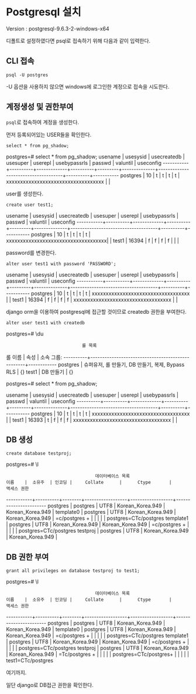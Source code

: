 # Postgresql 설치

Version : postgresql-9.6.3-2-windows-x64

디폴트로 설정하였다면 psql로 접속하기 위해 다음과 같이 입력한다.

## CLI 접속

`psql -U postgres`

-U 옵션을 사용하지 않으면 windows에 로그인한 계정으로 접속을 시도한다.


## 계정생성 및 권한부여

`psql`로 접속하여 계정을 생성한다.

먼저 등록되어있는 USER들을 확인한다.

`select * from pg_shadow;`

postgres=# select * from pg_shadow;
  usename  | usesysid | usecreatedb | usesuper | userepl | usebypassrls |               passwd                | valuntil | useconfig
-----------+----------+-------------+----------+---------+--------------+-------------------------------------+----------+-----------
 postgres  |       10 | t           | t        | t       | t            | xxxxxxxxxxxxxxxxxxxxxxxxxxxxxxxxxxx |          |


 user를 생성한다.

 `create user test1;`

  usename  | usesysid | usecreatedb | usesuper | userepl | usebypassrls |               passwd                | valuntil | useconfig
-----------+----------+-------------+----------+---------+--------------+-------------------------------------+----------+-----------
 postgres  |       10 | t           | t        | t       | t            | xxxxxxxxxxxxxxxxxxxxxxxxxxxxxxxxxxxx|          |
 test1     |    16394 | f           | f        | f       | f            |                                     |          |


password를 변경한다.

`alter user test1 with password 'PASSWORD';`

  usename  | usesysid | usecreatedb | usesuper | userepl | usebypassrls |               passwd                | valuntil | useconfig
-----------+----------+-------------+----------+---------+--------------+-------------------------------------+----------+-----------
 postgres  |       10 | t           | t        | t       | t            | xxxxxxxxxxxxxxxxxxxxxxxxxxxxxxxxxxx |          |
 test1     |    16394 | f           | f        | f       | f            | xxxxxxxxxxxxxxxxxxxxxxxxxxxxxxxxxxx |          |


django orm을 이용하여 postgresql에 접근할 것이므로 createdb 권한을 부여한다.

`alter user test1 with createdb`

postgres=# \du

                                 롤 목록
  롤 이름  |                       속성                       | 소속 그룹:
----------+--------------------------------------------------+------------
 postgres | 슈퍼유저, 롤 만들기, DB 만들기, 복제, Bypass RLS   | {}
 test1    | DB 만들기                                        | {}

postgres=# select * from pg_shadow;

 usename  | usesysid | usecreatedb | usesuper | userepl | usebypassrls |               passwd                | valuntil | useconfig
----------+----------+-------------+----------+---------+--------------+-------------------------------------+----------+-----------
 postgres |       10 | t           | t        | t       | t            | xxxxxxxxxxxxxxxxxxxxxxxxxxxxxxxxxxx |          |
 test1    |    16393 | t           | f        | f       | f            | xxxxxxxxxxxxxxxxxxxxxxxxxxxxxxxxxxx |          |


## DB 생성

`create database testproj;`

postgres=# \l

                                      데이터베이스 목록
    이름    |  소유주  | 인코딩 |     Collate      |      Ctype       |      액세스 권한
-----------+----------+--------+------------------+------------------+-----------------------
 postgres  | postgres | UTF8   | Korean_Korea.949 | Korean_Korea.949 |
 template0 | postgres | UTF8   | Korean_Korea.949 | Korean_Korea.949 | =c/postgres          +
           |          |        |                  |                  | postgres=CTc/postgres
 template1 | postgres | UTF8   | Korean_Korea.949 | Korean_Korea.949 | =c/postgres          +
           |          |        |                  |                  | postgres=CTc/postgres
 testproj  | postgres | UTF8   | Korean_Korea.949 | Korean_Korea.949 |

## DB 권한 부여

`grant all privileges on database testproj to test1;`

postgres=# \l

                                      데이터베이스 목록
    이름    |  소유주  | 인코딩 |     Collate      |      Ctype       |      액세스 권한
-----------+----------+--------+------------------+------------------+-----------------------
 postgres  | postgres | UTF8   | Korean_Korea.949 | Korean_Korea.949 |
 template0 | postgres | UTF8   | Korean_Korea.949 | Korean_Korea.949 | =c/postgres          +
           |          |        |                  |                  | postgres=CTc/postgres
 template1 | postgres | UTF8   | Korean_Korea.949 | Korean_Korea.949 | =c/postgres          +
           |          |        |                  |                  | postgres=CTc/postgres
 testproj  | postgres | UTF8   | Korean_Korea.949 | Korean_Korea.949 | =Tc/postgres         +
           |          |        |                  |                  | postgres=CTc/postgres+
           |          |        |                  |                  | test1=CTc/postgres



여기까지.

일단 django로 DB접근 권한을 확인한다.
